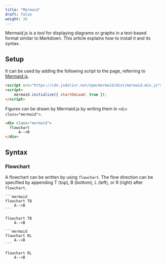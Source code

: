 ```yaml
---
title: "Mermaid"
draft: false
weight: 30
---
```

Mermaid.js is a tool for displaying diagrams or graphs in a text-based format similar to Markdown. This article explains how to install it and its syntax.

## Setup

It can be used by adding the following script to the page, referring to [Mermaid.js](https://mermaid-js.github.io/mermaid/).

```html
<script src="https://cdn.jsdelivr.net/npm/mermaid/dist/mermaid.min.js"></script>
<script>
    mermaid.initialize({ startOnLoad: true });
</script>
```

Figures can be drawn by Mermaid.js by writing them in `<div class="mermaid">`.

```html
<div class="mermaid">
  flowchart
      A-->B
</div>
```

## Syntax

### **Flowchart**

A flowchart can be written by using `flowchart`. The flow direction can be specified by appending T (top), B (bottom), L (left), or R (right) after `flowchart`.

````text
```mermaid
flowchart TB
    A-->B
```
````

```mermaid
flowchart TB
    A-->B
```

````text
```mermaid
flowchart RL
    A-->B
```
````

```mermaid
flowchart RL
    A-->B
```
